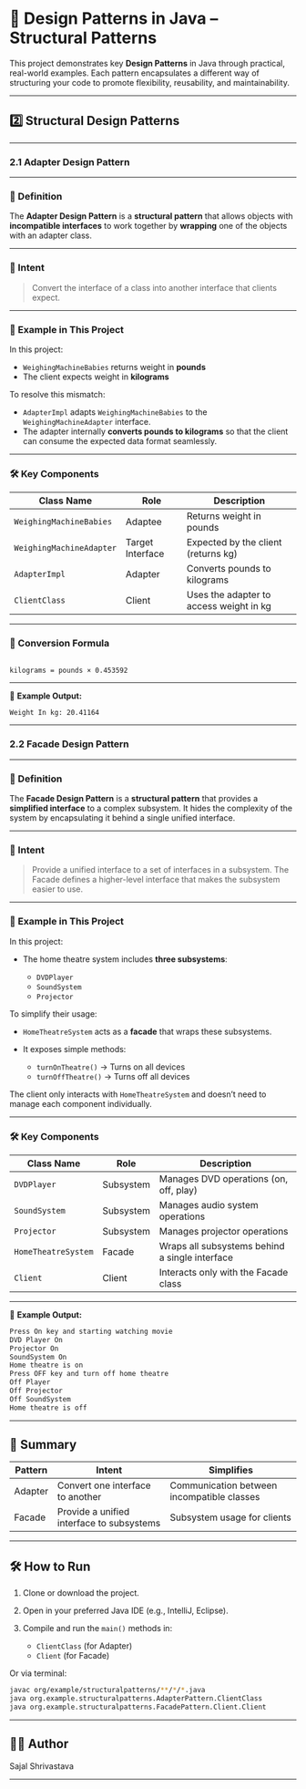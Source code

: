 # 🎯 Design Patterns in Java – Structural Patterns

This project demonstrates key **Design Patterns** in Java through practical, real-world examples. Each pattern encapsulates a different way of structuring your code to promote flexibility, reusability, and maintainability.

---

## 2️⃣ Structural Design Patterns

---

### 2.1 Adapter Design Pattern

---

### 📖 Definition

The **Adapter Design Pattern** is a **structural pattern** that allows objects with **incompatible interfaces** to work together by **wrapping** one of the objects with an adapter class.

---

### 🎯 Intent

> Convert the interface of a class into another interface that clients expect.

---

### 🔧 Example in This Project

In this project:

* `WeighingMachineBabies` returns weight in **pounds**
* The client expects weight in **kilograms**

To resolve this mismatch:

* `AdapterImpl` adapts `WeighingMachineBabies` to the `WeighingMachineAdapter` interface.
* The adapter internally **converts pounds to kilograms** so that the client can consume the expected data format seamlessly.

---

### 🛠️ Key Components

| Class Name               | Role             | Description                             |
|--------------------------|------------------|-----------------------------------------|
| `WeighingMachineBabies`  | Adaptee          | Returns weight in pounds                |
| `WeighingMachineAdapter` | Target Interface | Expected by the client (returns kg)     |
| `AdapterImpl`            | Adapter          | Converts pounds to kilograms            |
| `ClientClass`            | Client           | Uses the adapter to access weight in kg |

---

### 📐 Conversion Formula

```

kilograms = pounds × 0.453592

````

---

🧪 **Example Output:**

```bash
Weight In kg: 20.41164
````

---

### 2.2 Facade Design Pattern

---

### 📖 Definition

The **Facade Design Pattern** is a **structural pattern** that provides a **simplified interface** to a complex subsystem. It hides the complexity of the system by encapsulating it behind a single unified interface.

---

### 🎯 Intent

> Provide a unified interface to a set of interfaces in a subsystem. The Facade defines a higher-level interface that makes the subsystem easier to use.

---

### 🔧 Example in This Project

In this project:

* The home theatre system includes **three subsystems**:

    * `DVDPlayer`
    * `SoundSystem`
    * `Projector`

To simplify their usage:

* `HomeTheatreSystem` acts as a **facade** that wraps these subsystems.
* It exposes simple methods:

    * `turnOnTheatre()` → Turns on all devices
    * `turnOffTheatre()` → Turns off all devices

The client only interacts with `HomeTheatreSystem` and doesn’t need to manage each component individually.

---

### 🛠️ Key Components

| Class Name          | Role      | Description                                    |
| ------------------- | --------- | ---------------------------------------------- |
| `DVDPlayer`         | Subsystem | Manages DVD operations (on, off, play)         |
| `SoundSystem`       | Subsystem | Manages audio system operations                |
| `Projector`         | Subsystem | Manages projector operations                   |
| `HomeTheatreSystem` | Facade    | Wraps all subsystems behind a single interface |
| `Client`            | Client    | Interacts only with the Facade class           |

---

🧪 **Example Output:**

```bash
Press On key and starting watching movie
DVD Player On
Projector On
SoundSystem On
Home theatre is on
Press OFF key and turn off home theatre
Off Player
Off Projector
Off SoundSystem
Home theatre is off
```

---

## 🧠 Summary

| Pattern | Intent                                    | Simplifies                                 |
| ------- | ----------------------------------------- | ------------------------------------------ |
| Adapter | Convert one interface to another          | Communication between incompatible classes |
| Facade  | Provide a unified interface to subsystems | Subsystem usage for clients                |

---

## 🛠️ How to Run

1. Clone or download the project.
2. Open in your preferred Java IDE (e.g., IntelliJ, Eclipse).
3. Compile and run the `main()` methods in:

    * `ClientClass` (for Adapter)
    * `Client` (for Facade)

Or via terminal:

```bash
javac org/example/structuralpatterns/**/*/*.java
java org.example.structuralpatterns.AdapterPattern.ClientClass
java org.example.structuralpatterns.FacadePattern.Client.Client
```

---

## 👨‍💻 Author

Sajal Shrivastava

---

